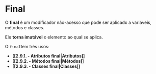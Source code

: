 # Final

O **final** é um modificador não-acesso que pode ser aplicado a variáveis, métodos e classes.

Ele **torna imutável** o elemento ao qual se aplica.

O `final`tem três usos:

- **[[2.9.1. - Atributos final|Atributos]]**
- **[[2.9.2. - Métodos final|Métodos]]**
- **[[2.9.3. - Classes final|Classes]]**

